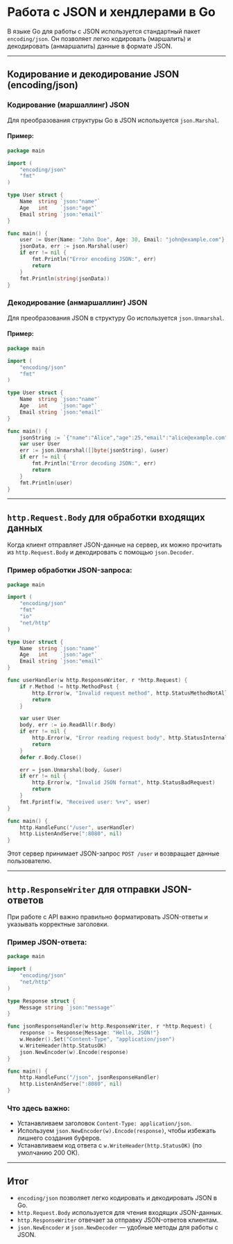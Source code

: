 # Работа с JSON и хендлерами в Go

В языке Go для работы с JSON используется стандартный пакет `encoding/json`. Он позволяет легко кодировать (маршалить) и декодировать (анмаршалить) данные в формате JSON.

---

## Кодирование и декодирование JSON (encoding/json)

### Кодирование (маршаллинг) JSON
Для преобразования структуры Go в JSON используется `json.Marshal`.

#### Пример:
```go
package main

import (
    "encoding/json"
    "fmt"
)

type User struct {
    Name  string `json:"name"`
    Age   int    `json:"age"`
    Email string `json:"email"`
}

func main() {
    user := User{Name: "John Doe", Age: 30, Email: "john@example.com"}
    jsonData, err := json.Marshal(user)
    if err != nil {
        fmt.Println("Error encoding JSON:", err)
        return
    }
    fmt.Println(string(jsonData))
}
```

### Декодирование (анмаршаллинг) JSON
Для преобразования JSON в структуру Go используется `json.Unmarshal`.

#### Пример:
```go
package main

import (
    "encoding/json"
    "fmt"
)

type User struct {
    Name  string `json:"name"`
    Age   int    `json:"age"`
    Email string `json:"email"`
}

func main() {
    jsonString := `{"name":"Alice","age":25,"email":"alice@example.com"}`
    var user User
    err := json.Unmarshal([]byte(jsonString), &user)
    if err != nil {
        fmt.Println("Error decoding JSON:", err)
        return
    }
    fmt.Println(user)
}
```

---

## `http.Request.Body` для обработки входящих данных

Когда клиент отправляет JSON-данные на сервер, их можно прочитать из `http.Request.Body` и декодировать с помощью `json.Decoder`.

### Пример обработки JSON-запроса:
```go
package main

import (
    "encoding/json"
    "fmt"
    "io"
    "net/http"
)

type User struct {
    Name  string `json:"name"`
    Age   int    `json:"age"`
    Email string `json:"email"`
}

func userHandler(w http.ResponseWriter, r *http.Request) {
    if r.Method != http.MethodPost {
        http.Error(w, "Invalid request method", http.StatusMethodNotAllowed)
        return
    }

    var user User
    body, err := io.ReadAll(r.Body)
    if err != nil {
        http.Error(w, "Error reading request body", http.StatusInternalServerError)
        return
    }
    defer r.Body.Close()

    err = json.Unmarshal(body, &user)
    if err != nil {
        http.Error(w, "Invalid JSON format", http.StatusBadRequest)
        return
    }
    fmt.Fprintf(w, "Received user: %+v", user)
}

func main() {
    http.HandleFunc("/user", userHandler)
    http.ListenAndServe(":8080", nil)
}
```

Этот сервер принимает JSON-запрос `POST /user` и возвращает данные пользователю.

---

## `http.ResponseWriter` для отправки JSON-ответов

При работе с API важно правильно форматировать JSON-ответы и указывать корректные заголовки.

### Пример JSON-ответа:
```go
package main

import (
    "encoding/json"
    "net/http"
)

type Response struct {
    Message string `json:"message"`
}

func jsonResponseHandler(w http.ResponseWriter, r *http.Request) {
    response := Response{Message: "Hello, JSON!"}
    w.Header().Set("Content-Type", "application/json")
    w.WriteHeader(http.StatusOK)
    json.NewEncoder(w).Encode(response)
}

func main() {
    http.HandleFunc("/json", jsonResponseHandler)
    http.ListenAndServe(":8080", nil)
}
```

### Что здесь важно:
- Устанавливаем заголовок `Content-Type: application/json`.
- Используем `json.NewEncoder(w).Encode(response)`, чтобы избежать лишнего создания буферов.
- Устанавливаем код ответа с `w.WriteHeader(http.StatusOK)` (по умолчанию 200 OK).

---

## Итог

- `encoding/json` позволяет легко кодировать и декодировать JSON в Go.
- `http.Request.Body` используется для чтения входящих JSON-данных.
- `http.ResponseWriter` отвечает за отправку JSON-ответов клиентам.
- `json.NewEncoder` и `json.NewDecoder` — удобные методы для работы с JSON.

